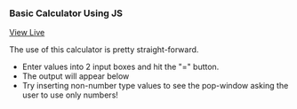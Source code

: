 ### Basic Calculator Using JS

[View Live](http://alive-wealth.surge.sh/)

The use of this calculator is pretty straight-forward.
* Enter values into 2 input boxes and hit the "=" button.
* The output will appear below
* Try inserting non-number type values to see the pop-window asking the user to use only numbers!
